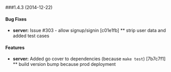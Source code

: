 ###1.4.3 (2014-12-22)

#### Bug Fixes

* **server:** Issue #303 - allow signup/signin [c01e1fb]
** strip user data and added test cases

#### Features
* **server:** Added go cover to dependencies (because `make test`) [7b7c7f1]
** build version bump because prod deployment
